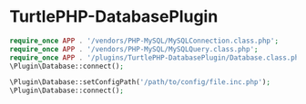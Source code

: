 TurtlePHP-DatabasePlugin
======================

``` php
require_once APP . '/vendors/PHP-MySQL/MySQLConnection.class.php';
require_once APP . '/vendors/PHP-MySQL/MySQLQuery.class.php';
require_once APP . '/plugins/TurtlePHP-DatabasePlugin/Database.class.php';
\Plugin\Database::connect();
```

``` php
\Plugin\Database::setConfigPath('/path/to/config/file.inc.php');
\Plugin\Database::connect();
```

